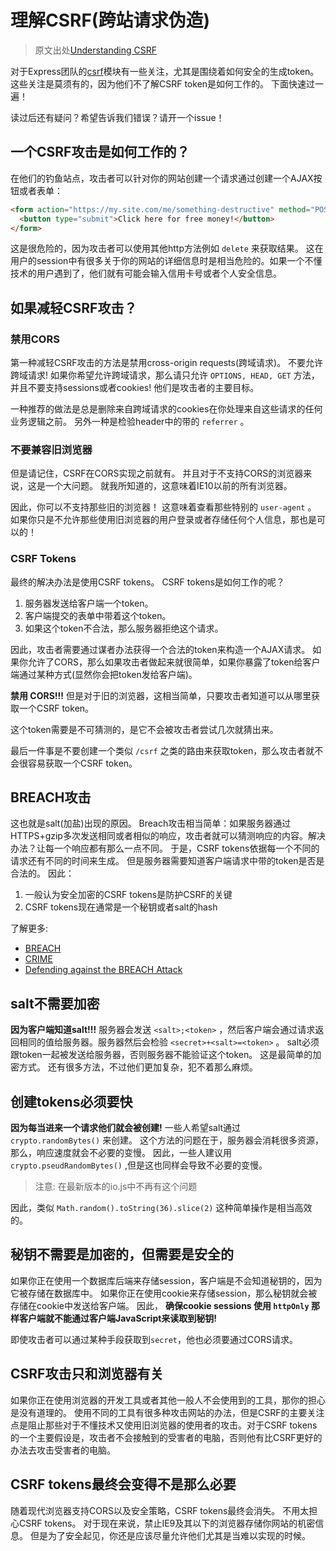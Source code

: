 
# 理解CSRF(跨站请求伪造)
>原文出处[Understanding CSRF](https://github.com/pillarjs/understanding-csrf)

对于Express团队的[csrf](https://github.com/pillarjs/csurf)模块有一些关注，尤其是围绕着如何安全的生成token。
这些关注是莫须有的，因为他们不了解CSRF token是如何工作的。
下面快速过一遍！

读过后还有疑问？希望告诉我们错误？请开一个issue！


## 一个CSRF攻击是如何工作的？
在他们的钓鱼站点，攻击者可以针对你的网站创建一个请求通过创建一个AJAX按钮或者表单：

```html
<form action="https://my.site.com/me/something-destructive" method="POST">
  <button type="submit">Click here for free money!</button>
</form>
```

这是很危险的，因为攻击者可以使用其他http方法例如 `delete` 来获取结果。
这在用户的session中有很多关于你的网站的详细信息时是相当危险的。如果一个不懂技术的用户遇到了，他们就有可能会输入信用卡号或者个人安全信息。



## 如果减轻CSRF攻击？
### 禁用CORS
第一种减轻CSRF攻击的方法是禁用cross-origin requests(跨域请求)。
不要允许跨域请求!
如果你希望允许跨域请求，那么请只允许 `OPTIONS, HEAD, GET` 方法，并且不要支持sessions或者cookies!
他们是攻击者的主要目标。

一种推荐的做法是总是删除来自跨域请求的cookies在你处理来自这些请求的任何业务逻辑之前。
另外一种是检验header中的带的 `referrer` 。


### 不要兼容旧浏览器
但是请记住，CSRF在CORS实现之前就有。
并且对于不支持CORS的浏览器来说，这是一个大问题。
就我所知道的，这意味着IE10以前的所有浏览器。

因此，你可以不支持那些旧的浏览器！
这意味着查看那些特别的 `user-agent` 。
如果你只是不允许那些使用旧浏览器的用户登录或者存储任何个人信息，那也是可以的！

### CSRF Tokens

最终的解决办法是使用CSRF tokens。
CSRF tokens是如何工作的呢？

1. 服务器发送给客户端一个token。
2. 客户端提交的表单中带着这个token。
3. 如果这个token不合法，那么服务器拒绝这个请求。

因此，攻击者需要通过谋者办法获得一个合法的token来构造一个AJAX请求。
如果你允许了CORS，那么如果攻击者做起来就很简单，如果你暴露了token给客户端通过某种方式(显然你会把token发给客户端)。

__禁用 CORS!!!__
但是对于旧的浏览器，这相当简单，只要攻击者知道可以从哪里获取一个CSRF token。

这个token需要是不可猜测的，是它不会被攻击者尝试几次就猜出来。

最后一件事是不要创建一个类似 `/csrf` 之类的路由来获取token，那么攻击者就不会很容易获取一个CSRF token。


## BREACH攻击
这也就是salt(加盐)出现的原因。
Breach攻击相当简单：如果服务器通过HTTPS+gzip多次发送相同或者相似的响应，攻击者就可以猜测响应的内容。解决办法？让每一个响应都有那么一点不同。
于是，CSRF tokens依据每一个不同的请求还有不同的时间来生成。
但是服务器需要知道客户端请求中带的token是否是合法的。
因此：

1. 一般认为安全加密的CSRF tokens是防护CSRF的关键
2. CSRF tokens现在通常是一个秘钥或者salt的hash


了解更多:

- [BREACH][1]
- [CRIME](http://en.wikipedia.org/wiki/CRIME)
- [Defending against the BREACH Attack](https://community.qualys.com/blogs/securitylabs/2013/08/07/defending-against-the-breach-attack)

[1]: http://en.wikipedia.org/wiki/BREACH_(security_exploit)

## salt不需要加密
__因为客户端知道salt!!!__
服务器会发送 `<salt>;<token>` ，然后客户端会通过请求返回相同的值给服务器。服务器然后会检验 `<secret>+<salt>=<token>` 。
salt必须跟token一起被发送给服务器，否则服务器不能验证这个token。
这是最简单的加密方式。
还有很多方法，不过他们更加复杂，犯不着那么麻烦。

## 创建tokens必须要快
__因为每当进来一个请求他们就会被创建!__
一些人希望salt通过 `crypto.randomBytes()` 来创建。
这个方法的问题在于，服务器会消耗很多资源，那么，响应速度就会不必要的变慢。
因此，一些人建议用 `crypto.pseudRandomBytes()` ,但是这也同样会导致不必要的变慢。

>注意: 在最新版本的io.js中不再有这个问题

因此，类似 `Math.random().toString(36).slice(2)` 这种简单操作是相当高效的。

## 秘钥不需要是加密的，但需要是安全的
如果你正在使用一个数据库后端来存储session，客户端是不会知道秘钥的，因为它被存储在数据库中。
如果你正在使用cookie来存储session，那么秘钥就会被存储在cookie中发送给客户端。
因此， __确保cookie sessions 使用 `httpOnly` 那样客户端就不能通过客户端JavaScript来读取到秘钥!__

即使攻击者可以通过某种手段获取到`secret`，他也必须要通过CORS请求。

## CSRF攻击只和浏览器有关
如果你正在使用浏览器的开发工具或者其他一般人不会使用到的工具，那你的担心是没有道理的。
使用不同的工具有很多种攻击网站的办法，但是CSRF的主要关注点是阻止那些对于不懂技术又使用旧浏览器的使用者的攻击。对于CSRF tokens的一个主要假设是，攻击者不会接触到的受害者的电脑，否则他有比CSRF更好的办法去攻击受害者的电脑。


## CSRF tokens最终会变得不是那么必要
随着现代浏览器支持CORS以及安全策略，CSRF tokens最终会消失。
不用太担心CSRF tokens。
对于现在来说，禁止IE9及其以下的浏览器存储你网站的机密信息。
但是为了安全起见，你还是应该尽量允许他们尤其是当难以实现的时候。
